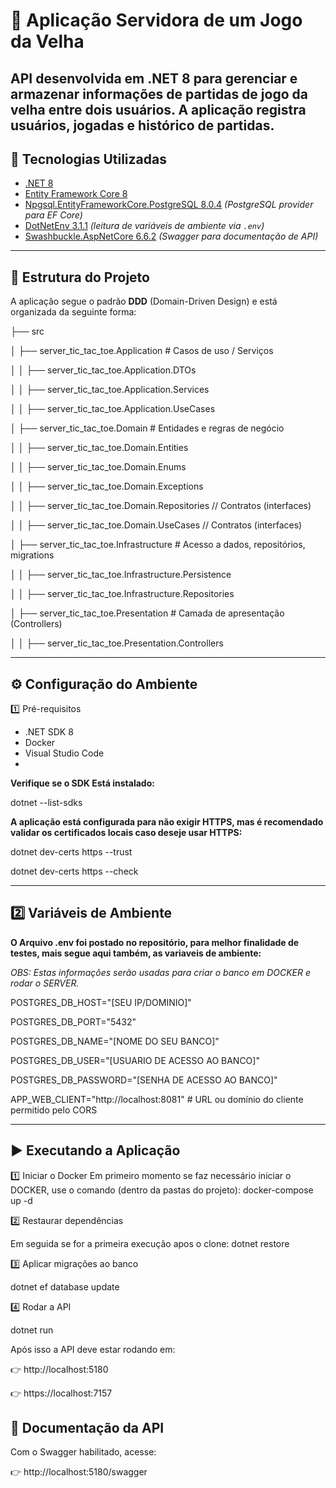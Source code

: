 # 📌 Aplicação Servidora de um Jogo da Velha 

API desenvolvida em **.NET 8** para gerenciar e armazenar informações de partidas de jogo da velha entre dois usuários. A aplicação registra usuários, jogadas e histórico de partidas.
---

## 🚀 Tecnologias Utilizadas

- [.NET 8](https://dotnet.microsoft.com/en-us/download/dotnet/8.0)  
- [Entity Framework Core 8](https://learn.microsoft.com/en-us/ef/core/)  
- [Npgsql.EntityFrameworkCore.PostgreSQL 8.0.4](https://www.npgsql.org/efcore/) *(PostgreSQL provider para EF Core)*  
- [DotNetEnv 3.1.1](https://github.com/tonerdo/dotnet-env) *(leitura de variáveis de ambiente via `.env`)*  
- [Swashbuckle.AspNetCore 6.6.2](https://github.com/domaindrivendev/Swashbuckle.AspNetCore) *(Swagger para documentação de API)*  

---

## 📂 Estrutura do Projeto
A aplicação segue o padrão **DDD** (Domain-Driven Design) e está organizada da seguinte forma:

├── src

│   ├── server_tic_tac_toe.Application     # Casos de uso / Serviços

│   │   ├── server_tic_tac_toe.Application.DTOs

│   │   ├── server_tic_tac_toe.Application.Services

│   │   ├── server_tic_tac_toe.Application.UseCases        

│   ├── server_tic_tac_toe.Domain          # Entidades e regras de negócio

│   │   ├── server_tic_tac_toe.Domain.Entities

│   │   ├── server_tic_tac_toe.Domain.Enums

│   │   ├── server_tic_tac_toe.Domain.Exceptions

│   │   ├── server_tic_tac_toe.Domain.Repositories // Contratos (interfaces)

│   │   ├── server_tic_tac_toe.Domain.UseCases // Contratos (interfaces)

│   ├── server_tic_tac_toe.Infrastructure  # Acesso a dados, repositórios, migrations

│   │   ├── server_tic_tac_toe.Infrastructure.Persistence

│   │   ├── server_tic_tac_toe.Infrastructure.Repositories

│   ├── server_tic_tac_toe.Presentation             # Camada de apresentação (Controllers)

│   │   ├── server_tic_tac_toe.Presentation.Controllers

---

## ⚙️ Configuração do Ambiente
1️⃣ Pré-requisitos
- .NET SDK 8
- Docker 
- Visual Studio Code
- 
**Verifique se o SDK Está instalado:**
  
dotnet --list-sdks

**A aplicação está configurada para não exigir HTTPS, mas é recomendado validar os certificados locais caso deseje usar HTTPS:**

dotnet dev-certs https --trust

dotnet dev-certs https --check

---
## 2️⃣ Variáveis de Ambiente
**O Arquivo .env foi postado no repositório, para melhor finalidade de testes, mais segue aqui também, as variaveis de ambiente:**

*OBS: Estas informações serão usadas para criar o banco em DOCKER e rodar o SERVER.*

POSTGRES_DB_HOST="[SEU IP/DOMINIO]"

POSTGRES_DB_PORT="5432"

POSTGRES_DB_NAME="[NOME DO SEU BANCO]" 

POSTGRES_DB_USER="[USUARIO DE ACESSO AO BANCO]" 

POSTGRES_DB_PASSWORD="[SENHA DE ACESSO AO BANCO]" 


APP_WEB_CLIENT="http://localhost:8081"  # URL ou domínio do cliente permitido pelo CORS

---
## ▶️ Executando a Aplicação

1️⃣ Iniciar o Docker
Em primeiro momento se faz necessário iniciar o DOCKER, use o comando (dentro da pastas do projeto):
docker-compose up -d

2️⃣ Restaurar dependências

Em seguida se for a primeira execução apos o clone:
dotnet restore

3️⃣ Aplicar migrações ao banco

dotnet ef database update

4️⃣ Rodar a API

dotnet run

Após isso a API deve estar rodando em:

👉 http://localhost:5180

👉 https://localhost:7157

## 📖 Documentação da API

Com o Swagger habilitado, acesse:

👉 http://localhost:5180/swagger




